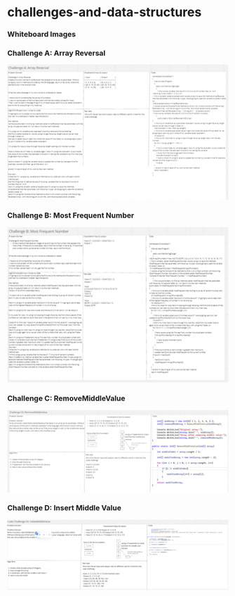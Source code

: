 # challenges-and-data-structures
### Whiteboard Images

### Challenge A: Array Reversal
![Array Reversal Whiteboard](challenges-and-data-structures/cc1Miro.png)

### Challenge B: Most Frequent Number
![Most Frequent Number Whiteboard](challenges-and-data-structures/cc2Miro.png)

### Challenge C: RemoveMiddleValue
![RemoveMiddleValue Whiteboard](challenges-and-data-structures/cc3Miro.png)


### Challenge D: Insert Middle Value 
![InsertMiddleValue Whiteboard](challenges-and-data-structures/cc4Miro.png)


